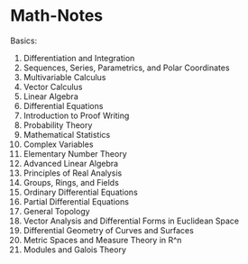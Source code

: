 # Math-Notes

Basics:
1. Differentiation and Integration
2. Sequences, Series, Parametrics, and Polar Coordinates
3. Multivariable Calculus
4. Vector Calculus
5. Linear Algebra
6. Differential Equations
7. Introduction to Proof Writing
8. Probability Theory
9. Mathematical Statistics
10. Complex Variables
11. Elementary Number Theory
12. Advanced Linear Algebra
13. Principles of Real Analysis
14. Groups, Rings, and Fields
15. Ordinary Differential Equations
16. Partial Differential Equations
17. General Topology
18. Vector Analysis and Differential Forms in Euclidean Space
19. Differential Geometry of Curves and Surfaces
20. Metric Spaces and Measure Theory in R^n
21. Modules and Galois Theory



